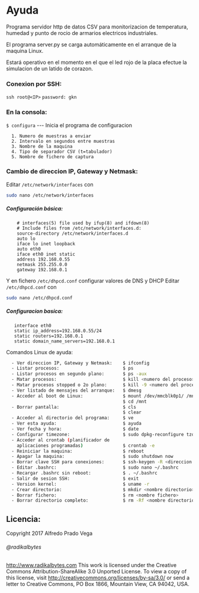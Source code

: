# Ayuda

Programa servidor http de datos CSV para monitorizacion
de temperatura, humedad y punto de rocio de armarios
electricos industriales.

El programa server.py se carga automáticamente en el arranque de la maquina Linux.

Estará operativo en el momento en el que el led rojo de la placa efectue la
simulacion de un latido de corazon.


### Conexion por SSH:
`ssh root@<IP>`
`password: gkn`

### En la consola:
`$ configura`    --- Inicia el programa de configuracion

      1. Numero de muestras a enviar
      2. Intervalo en segundos entre muestras
      3. Nombre de la maquina
      4. Tipo de separador CSV (t=tabulador)
      5. Nombre de fichero de captura

### Cambio de direccion IP, Gateway y Netmask:
Editar `/etc/network/interfaces` con 
```sh 
sudo nano /etc/network/interfaces
```
##### Configuración básica:

        # interfaces(5) file used by ifup(8) and ifdown(8)
        # Include files from /etc/network/interfaces.d:
        source-directory /etc/network/interfaces.d
        auto lo
        iface lo inet loopback
        auto eth0
        iface eth0 inet static
        address 192.168.0.55
        netmask 255.255.0.0
        gateway 192.168.0.1

Y en fichero `/etc/dhpcd.conf` configurar valores de DNS y DHCP
Editar `/etc/dhpcd.conf` con 
```sh
sudo nano /etc/dhpcd.conf
```
##### Configuracion basica:

       interface eth0
       static ip_address=192.168.0.55/24
       static routers=192.168.0.1
       static domain_name_servers=192.168.0.1

Comandos Linux de ayuda:
```sh
  - Ver direccion IP, Gateway y Netmask:    $ ifconfig
  - Listar procesos:                        $ ps
  - Listar procesos en segundo plano:       $ ps -aux
  - Matar procesos:                         $ kill <numero del proceso>
  - Matar procesos stopped o 2o plano:      $ kill -9 <numero del proceso>
  - Ver listado de mensajes del arranque:   $ dmesg
  - Acceder al boot de Linux:               $ mount /dev/mmcblk0p1/ /mnt/
                                            $ cd /mnt
  - Borrar pantalla:                        $ cls
                                            $ clear
  - Acceder al directorio del programa:     $ ve
  - Ver esta ayuda:                         $ ayuda
  - Ver fecha y hora:                       $ date
  - Configurar timezone:                    $ sudo dpkg-reconfigure tzdata
  - Acceder al crontab (planificador de
    aplicaciones programadas)               $ crontab -e
  - Reiniciar la maquina:                   $ reboot
  - Apagar la maquina:                      $ sudo shutdown now
  - Borrar clave SSH para conexiones:       $ ssh-keygen -R <direccion IP>
  - Editar .bashrc:                         $ sudo nano ~/.bashrc
  - Recargar .bashrc sin reboot:            $ . ~/.bashrc
  - Salir de sesion SSH:                    $ exit
  - Version kernel:                         $ uname -r
  - Crear directorio:                       $ mkdir <nombre directorio>
  - Borrar fichero:                         $ rm <nombre fichero>
  - Borrar directorio completo:             $ rm -Rf <nombre directorio>
```
## Licencia:
Copyright 2017 Alfredo Prado Vega
###### @radikalbytes 
http://www.radikalbytes.com
This work is licensed under the Creative Commons Attribution-ShareAlike 3.0
Unported License. To view a copy of this license, visit
http://creativecommons.org/licenses/by-sa/3.0/ or send a letter to
Creative Commons, PO Box 1866, Mountain View, CA 94042, USA.


